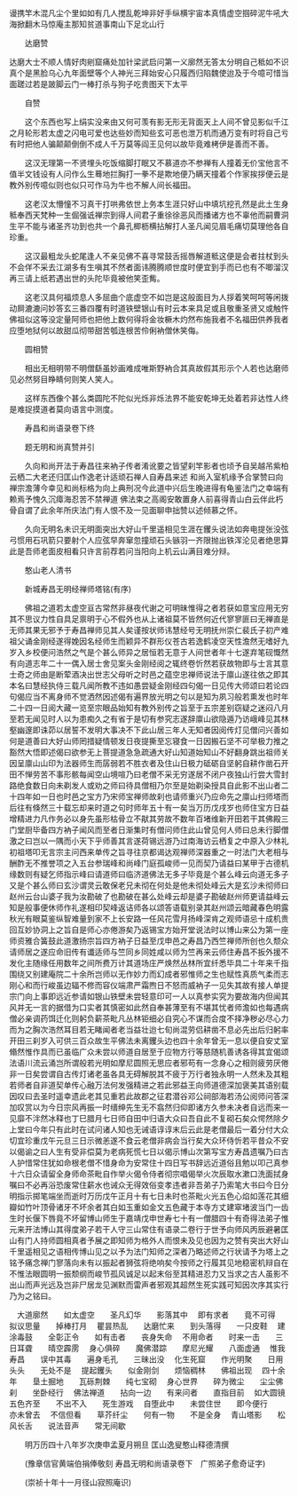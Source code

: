 <!-- { "loadSidebar": true } -->
谩携竿木混凡尘个里如如有几人搅乱乾坤非好手纵横宇宙本真情虚空掴碎泥牛吼大海掀翻木马惊庵主那知贫道事南山下足北山行

　　达磨赞

达磨大士不顺人情好肉剜窟痛处加针梁武启问第一义廓然无答太分明自己秪如不识真个是黑脸乌心九年面壁等个人神光三拜始安心只履西归陷魏使迨及于今噫可惜当面蹉过若是跛脚云门一棒打杀与狗子吃贵图天下太平

　　自赞

　　这个东西也写上绢实没来由又何可羡有影无形无背面天上人间不曾见影似千江之月轮形若太虚之闪电可爱也达些妙而知些玄可恶也泄万机而通万变有时将自己亏有时把他人骗颠颠倒倒不成人千万莫等阎王见何以故毕竟难栲伊是善而不善。

　　这汉无理第一不贤埋头吃饭缩脚打眠又不慕道亦不参禅有人撞着无价宝他言不值半文钱设有人问作么生蓦地拦胸打一拳不是欺地便乃瞒天撞着个作家挨拶便云是教外别传噫似则也似只可作马为牛也不解人间长福田。

　　这老汉太懵憧不习真干打哄弗依世上务本生涯只好山中填坑挖孔然是此土生身秪奉西天梵种一生倔强诋禅宗到得人间君子重徐徐恶风而播诸方也不辜他而嗣曹洞生平不能与诸圣齐功到也共一个鼻孔楖枥横拈解打人圣凡闻见眉毛痛切莫理他各自珍重。

　　这汉最粗龙头蛇尾逢人不亲见佛不喜寻常鼓舌摇唇解道秪这便是会者拄杖到头不会佯不采去江湖多有生嗔其不然者面讳腾腾顺世度时便宜到手而已也有不唧溜汉再三请上纸若遇出世的头陀毕竟被他笑歪觜。

　　这老汉具何福烦息人多屈曲个底虚空不如岂是这般面目为人拶着笑呵呵等闲拨动屙漉漉问妙答玄三番四覆有时道铁壁银山有时云本来具足或且敬重圣贤又或触忤佛祖似这等没定量阿师也把他上数何得将金妆橛木灼然布施我者不名福田供养我者应堕地狱何以故甜瓜彻带甜苦瓠连根苦伶俐衲僧休笑侮。

　　圆相赞

　　相出无相明带不明僧繇虽妙画难成唯斯野衲合其真故假其形示个人若也达磨师见必然努目睁睛何则笑人笑人。

　　这样东西像个甚么类圆陀不陀似光烁非烁法界不能安乾坤无处着若非达性人终是难捉摸道者莫向语言中测度。

　　寿昌和尚语录卷下终

　　题无明和尚真赞并引

　　久向和尚开法于寿昌往来衲子传者淆讹要之皆望刹竿影者也顷予自吴越吊紫柏云栖二大老还归匡山作逸老计适顽石禅人自寿昌来述
和尚入室机缘予合掌赞曰向禅宗澹薄今幸见和尚标格为向上典刑况今此道中兴后生晚进得有龟鉴法门之幸端有赖焉予愧久沉瘴海忍苦不禁禅道
佛法束之高阁安敢置身人前喜得青山白云伴此朽骨自谓了此余年所庆法门有人恨不及一见面聊申拙赞以述倾慕之怀。

　　久向无明名未识无明面突出大好山千里遥相见生涯在钁头说法如奔电提张没弦弓惯用石巩箭只要射个人应弦早奔窜忽撞顽石头镞羽一齐限抛出铁浑沦见者绝思算此是吾师老面皮相看只许言前荐若问当阳向上机云山满目难分辩。

　　憨山老人清书

　　新城寿昌无明经禅师塔铭(有序)

　　佛祖之道若太虚空亘古常然非昼夜代谢之可明昧惟得之者若获如意宝应用无穷其不思议力性自具足禀明于心不假外也从上诸祖莫不皆然何近代寥寥匪曰无禅直是无师其果无邪予于寿昌禅师见其人矣谨按状师讳慧经号无明抚州崇仁裴氏子初产难祖父诵金刚经遂得娩因名经师生而颖异不群形仪苍古若逸鹤凌空天性澹然无嗜好九岁入乡校便问浩然之气是个甚么师异之居恒若无意于人间世者年十七遂弃笔砚慨然有向道志年二十一偶入居士舍见案头金刚经阅之辄终卷忻然若获故物即与士言其意士奇之师由是断荤酒决出世志父母听之时邑之蕴空忠禅师说法于廪山遂往依之即其本名曰慧经执侍三载凡闻所教不违如愚尝疑金刚经四句偈一日见传大师颂曰若论四句偈应当不离身师不觉洒然因述偈有遍界放光明之句以是知为夙习般若熏发也时年二十四一日阅大藏一览至宗眼品始知有教外别传之旨至于五宗差别窃疑之迷闷八月至若无闻见时人以为患痴久之有省于是切有参究志遂辞廪山欲隐遁乃访峨峰见其林壑幽邃即诛茆以居誓不发明大事决不下此山居三年人无知者因阅传灯见僧问兴善如何是道善曰大好山师罔措疑情顿发日夜提撕至忘寝食一日因搬石坚不可举极力推之豁然大悟即述偈曰欲参无上菩提道急急疏通大好山知道始知山不好翻身跳出祖师关因呈廪山山印为法器师生而孱弱若不胜衣者及住山日极力砥砺自坚躬自耕作凿石开田不惮劳苦不事形骸每闻空山境喧乃曰老僧不采无穷遂居不闭户夜独山行尝大雪封路绝食数日向未剃发人或劝之师曰待具僧相乃尔至是始剃染授具自此影不出山者二十四年如一日也时邑之宝方乃宋师宝禅师故刹也请师重兴乃应命先之廪山扫师塔而后往有倏然三十载忘却来时道之句时师年五十有一矣当万历戊戌岁也师住宝方日益增精进力凡作务必以身先虽形枯骨立不猒其劳故不数年百堵维新开田若干其佛殿三门堂厨毕备四方衲子闻风而至者日渐集时有僧问师住此山曾见何人师曰总未行脚僧激之曰岂以一隅而小天下乎师善其言遂荷锡远游乃过南海访云栖复之中原入少林礼初祖塔叩无言宗主问西来单传之旨寻往京都谒达观禅师深器重之一时法门大老相与酬酢无不推誉项之入五台参瑞峰和尚峰门庭孤峻师一见而契乃请益曰某甲于古德机缘数则有疑乞师指示峰曰请道师曰临济道佛法无多子毕竟是个甚么峰云向道无多子又是个甚么师曰玄沙谓灵云敢保老兄未彻在何处是他未彻处峰云大是玄沙未彻师曰赵州云台山婆子我为汝勘破了也勘破在甚么处峰云却是婆子勘破赵州师更请益峰云知是般事便休师作礼遂相印契峰返诘师各以颂答语载别录其赵州颂云暗藏春色明露秋光有眼莫鉴纵智难量到家不上长安路一任风花雪月扬峰深肯之观师语忌十成机贵回互妙协洞上之旨自是师心亦倦游矣乃返锡宝方始开堂说法时以博山来公为第一座师资雅合簧鼓此道激扬宗旨四方衲子日益至戊申邑之寿昌乃西竺禅师所创也久颓众请师居之遂应命旧传有谶适师与竺同乡同姓咸以师为竺再来云师住寿昌不扳外援不发化主随缘任用数年之间所费万计其道场庄严焕然丛林所宜纤悉毕具二十年来千指围绕又别建庵院二十余所岂师以无作妙力而幻成者邪惟师之生也赋性真质气柔而志刚心和而行峻虽边辐不修而容仪端肃严霜煦日不怒而威衲子一见失其故有接人单提宗门向上事即远近参请如银山铁壁未尝轻意印可一人以真参实究为要故海内但闻其风并无一言的据借为口实者其慎密如此然自奉甚薄至有不堪其忧者师澹如也每遇病僧必亲调药饵迁化则躬负薪茶毗凡丛林钜细必自究心不谋而合度不择净秽必尽心力而为之胸次浩然耳目若无睹闻者老当益壮迨七旬尚混劳侣耕凿不息必先出后归躬率开田三刹岁入可供三百众故生平佛法未离钁头边也四十余年曾无一息以便自安丈室翛然惟作具而已虽临广众未尝以师道自居至于应物方行等慈随机善诱各得其宜偈颂法语川流云涌岂所谓般若光明如摩尼圆照无思应者邪苟有一念身心之相则疲劳厌倦非一日矣尝谓自古传灯诸老虽各具无碍解脱其不疲于万行者独永明一人然未及其粗若师者自非道契单传心融万法何发强精进之若此邪益王向师道德深加褒美其语别载因叹曰去圣时遥幸遗此老其见重若此故郡之征君潜谷邓公祠部海若汤公阅师问答深加叹赏以为今日宗风再振一时缙绅先生无不翕然归仰即诸方久参未决者自远而来一见靡不泮然冰释也丁巳腊月七日师自田中归语大众曰吾自此不复砌石矣众愕然除夕上堂曰今年只有此时在试问诸人知也无诫语谆谆末后云此是老僧最后一着分付大众切宜珍重戊午元旦三日示微恙遂不食云老僧非病会当行矣大众环侍忻若平昔众不安以偈谕之曰人生有受非偿莫为老病死慌七日以偈示博山次第写宝方寿昌遗嘱乃曰古人护惜常住犹如命根老僧不惜身命为安常住十四日写书辞远近道俗且勉以叩己真参十六日众请留全身师命茶毗自作举火偈令侍者彻宗唱偈举火次辰取水漱口洗面拭身嘱曰不必再浴恐废常住薪水也诫众无得效俗变孝违者非吾弟子乃索笔大书曰今日分明指示掷笔端坐而逝时万历戊午正月十有七日未时也茶毗火光五色心焰如莲花其细瓣如竹叶顶骨诸牙不坏余者其白如玉重如金文五色藏于本寺方丈建窣堵波当门一齿生时长偃下唇竟不坏留博山师生于嘉靖戊申世寿七十有一僧腊四十有奇得法弟子惟元来开法博山其得度弟子若干人守三山常住有语录二卷行于世予向师风丙辰避暑匡山有门人持师圆相真者予展之即知师为格外人而恨未及见也因为之赞有突出大好山千里遥相见之语相传博山见之以予为法门知师之深者乃略述师之行状请予为塔上之铭予痛念禅门寥落向未有以振起者狮弦将绝响矣今按师之行履其见地稳密机辩自在不惟法眼圆明一振颓纲而峻节孤风诚足以起末俗至其精进忍力又当求之古人虽影不出山而声光远及岂非尸居龙见渊默而雷声者邪观其超然生死实践可知因次序其实行乃为之铭曰。

　大道廓然　　如太虚空　　圣凡幻华　　影落其中
　即有求者　　竟不可得　　拟议思量　　掉棒打月
　瞿昙热乱　　达磨忙来　　到头落得　　一只皮鞋
　建涂毒鼓　　全彰正令　　如有击者　　丧身失命
　不用命者　　时来一击　　三日耳聋　　晴空霹雳
　身心俱碎　　魔佛潜踪　　摩尼光耀　　八面虚通
　惟我寿昌　　误中其毒　　遍身毛孔　　三昧出没
　化生死窟　　作光明聚　　日用头头　　无处不是
　提起钁头　　似金刚剑　　烦恼稠林　　佛祖出现
　四十余年　　垦土掘地　　瓦砾荆棘　　纯七宝砌
　身心世界　　碎为微尘　　尘尘佛刹　　坐卧经行
　佛法禅道　　拈向一边　　有来问者　　直指目前
　如大圆镜　　五色齐至　　不出不入　　死生游戏
　自堕此中　　未尝住世　　即今便行　　亦未曾去
　不信但看　　草芥纤尘　　何有一物　　不是全身
　青山塔影　　松风长舌　　说法音声　　常无间歇

　　明万历四十八年岁次庚申孟夏月朔旦
匡山逸叟憨山释德清撰

　　(豫章信官黄端伯捐俸敬刻
寿昌无明和尚语录卷下　广照弟子愈奇证字)

　　(崇祯十年十一月径山寂照庵识)
